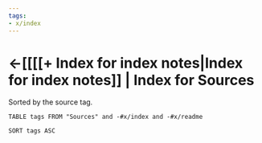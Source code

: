```yaml
---
tags:
- x/index
---
```

# <-[[[[+ Index for index notes|Index for index notes]] | Index for Sources

Sorted by the source tag.

``` dataview
TABLE tags FROM "Sources" and -#x/index and -#x/readme 

SORT tags ASC

```

